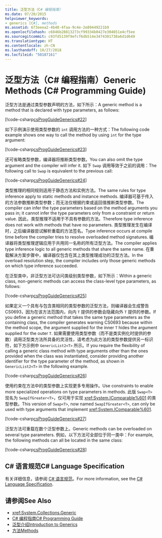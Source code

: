 ```yaml
---
title: 泛型方法（C# 编程指南）
ms.date: 07/20/2015
helpviewer_keywords:
- generics [C#], methods
ms.assetid: 673eeea2-4b48-4faa-9c4e-2e89449221b9
ms.openlocfilehash: c6846b28813273cf99334b0427e304651e4cf5ee
ms.sourcegitcommit: c93fd5139f9efcf6db514e3474301738a6d1d649
ms.translationtype: HT
ms.contentlocale: zh-CN
ms.lasthandoff: 10/27/2018
ms.locfileid: "50187161"
---
```

# <a name="generic-methods-c-programming-guide"></a><span data-ttu-id="4e5a6-102">泛型方法（C# 编程指南）</span><span class="sxs-lookup"><span data-stu-id="4e5a6-102">Generic Methods (C# Programming Guide)</span></span>
<span data-ttu-id="4e5a6-103">泛型方法是通过类型参数声明的方法，如下所示：</span><span class="sxs-lookup"><span data-stu-id="4e5a6-103">A generic method is a method that is declared with type parameters, as follows:</span></span>  
  
 [!code-csharp[csProgGuideGenerics#22](../../../csharp/programming-guide/generics/codesnippet/CSharp/generic-methods_1.cs)]  
  
 <span data-ttu-id="4e5a6-104">如下示例演示使用类型参数的 `int` 调用方法的一种方式：</span><span class="sxs-lookup"><span data-stu-id="4e5a6-104">The following code example shows one way to call the method by using `int` for the type argument:</span></span>  
  
 [!code-csharp[csProgGuideGenerics#23](../../../csharp/programming-guide/generics/codesnippet/CSharp/generic-methods_2.cs)]  
  
 <span data-ttu-id="4e5a6-105">还可省略类型参数，编译器将推断类型参数。</span><span class="sxs-lookup"><span data-stu-id="4e5a6-105">You can also omit the type argument and the compiler will infer it.</span></span> <span data-ttu-id="4e5a6-106">如下 `Swap` 调用等效于之前的调用：</span><span class="sxs-lookup"><span data-stu-id="4e5a6-106">The following call to `Swap` is equivalent to the previous call:</span></span>  
  
 [!code-csharp[csProgGuideGenerics#24](../../../csharp/programming-guide/generics/codesnippet/CSharp/generic-methods_3.cs)]  
  
 <span data-ttu-id="4e5a6-107">类型推理的相同规则适用于静态方法和实例方法。</span><span class="sxs-lookup"><span data-stu-id="4e5a6-107">The same rules for type inference apply to static methods and instance methods.</span></span> <span data-ttu-id="4e5a6-108">编译器可基于传入的方法参数推断类型参数；而无法仅根据约束或返回值推断类型参数。</span><span class="sxs-lookup"><span data-stu-id="4e5a6-108">The compiler can infer the type parameters based on the method arguments you pass in; it cannot infer the type parameters only from a constraint or return value.</span></span> <span data-ttu-id="4e5a6-109">因此，类型推理不适用于不具有参数的方法。</span><span class="sxs-lookup"><span data-stu-id="4e5a6-109">Therefore type inference does not work with methods that have no parameters.</span></span> <span data-ttu-id="4e5a6-110">类型推理发生在编译时，之后编译器尝试解析重载的方法签名。</span><span class="sxs-lookup"><span data-stu-id="4e5a6-110">Type inference occurs at compile time before the compiler tries to resolve overloaded method signatures.</span></span> <span data-ttu-id="4e5a6-111">编译器将类型推理逻辑应用于共用同一名称的所有泛型方法。</span><span class="sxs-lookup"><span data-stu-id="4e5a6-111">The compiler applies type inference logic to all generic methods that share the same name.</span></span> <span data-ttu-id="4e5a6-112">在重载解决方案步骤中，编译器仅包含在其上类型推理成功的泛型方法。</span><span class="sxs-lookup"><span data-stu-id="4e5a6-112">In the overload resolution step, the compiler includes only those generic methods on which type inference succeeded.</span></span>  
  
 <span data-ttu-id="4e5a6-113">在泛型类中，非泛型方法可访问类级别类型参数，如下所示：</span><span class="sxs-lookup"><span data-stu-id="4e5a6-113">Within a generic class, non-generic methods can access the class-level type parameters, as follows:</span></span>  
  
 [!code-csharp[csProgGuideGenerics#25](../../../csharp/programming-guide/generics/codesnippet/CSharp/generic-methods_4.cs)]  
  
 <span data-ttu-id="4e5a6-114">如果定义一个具有与包含类相同的类型参数的泛型方法，则编译器会生成警告 CS0693，因为在该方法范围内，向内 `T` 提供的参数会隐藏向外 `T` 提供的参数。</span><span class="sxs-lookup"><span data-stu-id="4e5a6-114">If you define a generic method that takes the same type parameters as the containing class, the compiler generates warning CS0693 because within the method scope, the argument supplied for the inner `T` hides the argument supplied for the outer `T`.</span></span> <span data-ttu-id="4e5a6-115">如果需要使用类型参数（而不是类实例化时提供的参数）调用泛型类方法所具备的灵活性，请考虑为此方法的类型参数提供另一标识符，如下方示例中 `GenericList2<T>` 所示。</span><span class="sxs-lookup"><span data-stu-id="4e5a6-115">If you require the flexibility of calling a generic class method with type arguments other than the ones provided when the class was instantiated, consider providing another identifier for the type parameter of the method, as shown in `GenericList2<T>` in the following example.</span></span>  
  
 [!code-csharp[csProgGuideGenerics#26](../../../csharp/programming-guide/generics/codesnippet/CSharp/generic-methods_5.cs)]  
  
 <span data-ttu-id="4e5a6-116">使用约束在方法中的类型参数上实现更多专用操作。</span><span class="sxs-lookup"><span data-stu-id="4e5a6-116">Use constraints to enable more specialized operations on type parameters in methods.</span></span> <span data-ttu-id="4e5a6-117">此版 `Swap<T>` 现名为 `SwapIfGreater<T>`，仅可用于实现 <xref:System.IComparable%601> 的类型参数。</span><span class="sxs-lookup"><span data-stu-id="4e5a6-117">This version of `Swap<T>`, now named `SwapIfGreater<T>`, can only be used with type arguments that implement <xref:System.IComparable%601>.</span></span>  
  
 [!code-csharp[csProgGuideGenerics#27](../../../csharp/programming-guide/generics/codesnippet/CSharp/generic-methods_6.cs)]  
  
 <span data-ttu-id="4e5a6-118">泛型方法可重载在数个泛型参数上。</span><span class="sxs-lookup"><span data-stu-id="4e5a6-118">Generic methods can be overloaded on several type parameters.</span></span> <span data-ttu-id="4e5a6-119">例如，以下方法可全部位于同一类中：</span><span class="sxs-lookup"><span data-stu-id="4e5a6-119">For example, the following methods can all be located in the same class:</span></span>  
  
 [!code-csharp[csProgGuideGenerics#28](../../../csharp/programming-guide/generics/codesnippet/CSharp/generic-methods_7.cs)]  
  
## <a name="c-language-specification"></a><span data-ttu-id="4e5a6-120">C# 语言规范</span><span class="sxs-lookup"><span data-stu-id="4e5a6-120">C# Language Specification</span></span>  
 <span data-ttu-id="4e5a6-121">有关详细信息，请参阅 [C# 语言规范](~/_csharplang/spec/classes.md#methods)。</span><span class="sxs-lookup"><span data-stu-id="4e5a6-121">For more information, see the [C# Language Specification](~/_csharplang/spec/classes.md#methods).</span></span>  
  
## <a name="see-also"></a><span data-ttu-id="4e5a6-122">请参阅</span><span class="sxs-lookup"><span data-stu-id="4e5a6-122">See Also</span></span>

- <xref:System.Collections.Generic>  
- [<span data-ttu-id="4e5a6-123">C# 编程指南</span><span class="sxs-lookup"><span data-stu-id="4e5a6-123">C# Programming Guide</span></span>](../../../csharp/programming-guide/index.md)  
- [<span data-ttu-id="4e5a6-124">泛型介绍</span><span class="sxs-lookup"><span data-stu-id="4e5a6-124">Introduction to Generics</span></span>](../../../csharp/programming-guide/generics/introduction-to-generics.md)  
- [<span data-ttu-id="4e5a6-125">方法</span><span class="sxs-lookup"><span data-stu-id="4e5a6-125">Methods</span></span>](../../../csharp/programming-guide/classes-and-structs/methods.md)
